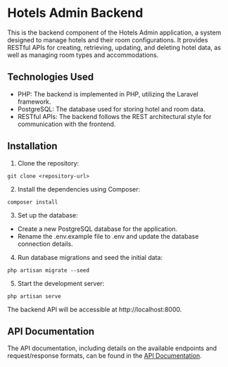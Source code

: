# Hotels Admin Backend

This is the backend component of the Hotels Admin application, a system designed to manage hotels and their room configurations. It provides RESTful APIs for creating, retrieving, updating, and deleting hotel data, as well as managing room types and accommodations.

## Technologies Used

- PHP: The backend is implemented in PHP, utilizing the Laravel framework.
- PostgreSQL: The database used for storing hotel and room data.
- RESTful APIs: The backend follows the REST architectural style for communication with the frontend.

## Installation

1. Clone the repository:
```shell
git clone <repository-url>
```
2. Install the dependencies using Composer:
```shell
composer install
```
3. Set up the database:

- Create a new PostgreSQL database for the application.
- Rename the .env.example file to .env and update the database connection details.

4. Run database migrations and seed the initial data:
```shell
php artisan migrate --seed
```
5. Start the development server:

```shell
php artisan serve
```

The backend API will be accessible at http://localhost:8000.

## API Documentation

The API documentation, including details on the available endpoints and request/response formats, can be found in the [API Documentation](https://documenter.getpostman.com/view/14417835/2s93sZ5tWU).
